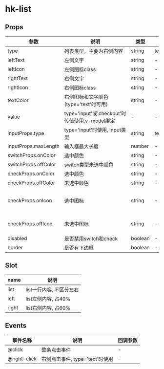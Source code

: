 # hk-list

## Props

| 参数 | 说明 | 类型 | 可选值 | 默认值 |
|--- | --- | --- | --- | --- |
| type | 列表类型，主要为右侧内容 | string | text/input/check/switch | - |
| leftText | 左侧文字 |	string | - | - |
| leftIcon | 左侧图标class | string | - | - |
| rightText | 右侧文字 | string | - | - |
| rightIcon | 右侧图标class | string | - | - |
| textColor | 右侧图标和文字颜色(type='text'时可用) | string | - | - |
| value | type='input'或'checkout'时传值使用,v-model绑定 | - | - | - |
| inputProps.type | type='input'时使用, input类型 | string | text/number/password | text |
| inputProps.maxLength | 输入框最大长度 | number | - | 12 |
| switchProps.onColor | 选中颜色 | string | - | #3AA4F7 |
| switchProps.offColor | switch类型未选中颜色 | string | - | #C0BFBF |
| checkProps.onColor | 选中颜色 | string | - | #3AA4F7 |
| checkProps.offColor | 未选中颜色 | string | - | #666 |
| checkProps.onIcon | 选中图标 | string | - | hk-icons-check-checked |
| checkProps.offIcon | 未选中图标 | string | - | hk-icons-circle |
| disabled | 是否禁用switch和check | boolean | - | false |
| border | 是否有下边框 | boolean | - | false |

## Slot
| name | 说明|
| --- | --- |
| list | list一行内容, 不区分左右 |
| left | list左侧内容, 占40% |
| right | list右侧内容, 占60% |

## Events
| 事件名称 | 说明 |	回调参数 |
|--- | --- | --- |
| @click | 整条点击事件 | - |
| @right-click | 右侧点击事件, type='text'时使用 | - |
